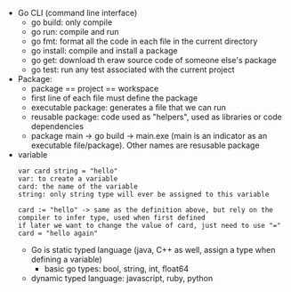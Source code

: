 - Go CLI (command line interface)
  - go build: only compile
  - go run: compile and run
  - go fmt: format all the code in each file in the current directory
  - go install: compile and install a package
  - go get: download th eraw source code of someone else's package
  - go test: run any test associated with the current project
- Package:
  - package == project == workspace
  - first line of each file must define the package
  - executable package: generates a file that we can run
  - reusable package: code used as "helpers", used as libraries or code dependencies
  - package main -> go build -> main.exe (main is an indicator as an executable file/package). Other names are resusable package
- variable
  ```
  var card string = "hello"
  var: to create a variable
  card: the name of the variable
  string: only string type will ever be assigned to this variable
  
  card := "hello" -> same as the definition above, but rely on the compiler to infer type, used when first defined
  if later we want to change the value of card, just need to use "="
  card = "hello again"
  ```
  - Go is static typed language (java, C++ as well, assign a type when defining a variable)
    - basic go types: bool, string, int, float64
  - dynamic typed language: javascript, ruby, python
  
